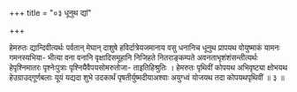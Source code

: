 +++
title = "०३ धूनुथ द्यां"

+++

हेमरुतः द्यान्दिवीत्यर्थः पर्वतान् मेघान् दाशुषे हविर्दात्रेयजमानाय वसु धनानिच धूनुथ प्रापयथ वोयुष्माकं यामनः गमनस्यभिया- भीत्या वना वनानि वृक्षादिसमूहानि निजिहते नितराङ्कम्पते अवनताभृशंशंसन्तीत्यर्थः हेपृश्निमातरः पृश्नेःपुत्राः पृश्नियैवैपयसोमरुतोजा- ताइतिहिश्रुतिः । हेमरुतः पृथिवीं कोपयथ अभिवृष्ट्या क्षोभयथ हेउग्राउद्गूर्णबलाः यूयं यद्यदा शुभे उदकार्थं पृषतीर्युष्मदीयाअश्वाः अयुग्ध्वं योजयथ तदा कोपयथपृथिवीं ॥ ३ ॥